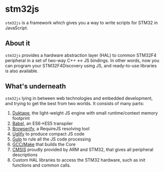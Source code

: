 # stm32js

`stm32js` is a framework which gives you a way to write scripts for STM32 in JavaScript.

## About it

`stm32js` provides a hardware abstraction layer (HAL) to common STM32F4 peripheral in a set of two-way C++ ↔ JS bindings.
In other words, now you can program your STM32F4Discovery using JS, and ready-to-use libraries is also available.

## What's underneath

`stm32js` lying in between web technologies and embedded development, and trying to get the best from two worlds.
It consists of many parts:

1. [Duktape](https://github.com/svaarala/duktape), the light-weight JS engine with small runtime/context memory footprint
2. [Babel](https://github.com/babel/babel), an ES6->ES5 transpiler
3. [Browserify](https://github.com/substack/node-browserify), a RequireJS resolving tool
4. [Uglify](https://github.com/terinjokes/gulp-uglify) to produce compact JS code
5. [Gulp](https://github.com/gulpjs/gulp) to rule all the JS code processing
6. [GCC/Make](https://launchpad.net/gcc-arm-embedded) that builds the Core
7. [CMSIS](http://www.arm.com/products/processors/cortex-m/cortex-microcontroller-software-interface-standard.php) proudly provided by ARM and STM32, that gives all peripheral descriptions
8. Custom HAL libraries to access the STM32 hardware, such as init functions and common calls.